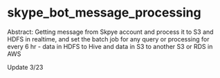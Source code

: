 # skype_bot_message_processing

Abstract: Getting message from Skpye account and process it to S3 and HDFS in realtime, and set the batch job for any query or processing for every 6 hr - data in HDFS to Hive and data in S3 to another S3 or RDS in AWS

Update 3/23
